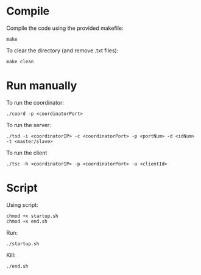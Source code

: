 
# Compile
Compile the code using the provided makefile:

    make

To clear the directory (and remove .txt files):
   
    make clean

# Run manually

To run the coordinator:

    ./coord -p <coordinatorPort>

To run the server:

    ./tsd -i <coordinatorIP> -c <coordinatorPort> -p <portNum> -d <idNum> -t <master/slave>

To run the client  

    ./tsc -h <coordinatorIP> -p <coordinatorPort> -u <clientId>

# Script
Using script:

    chmod +x startup.sh
    chmod +x end.sh

Run:

    ./startup.sh

Kill:

    ./end.sh

